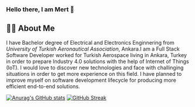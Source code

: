 ### Hello there, I am Mert 👋

## 👨‍💻 About Me
I have Bachelor degree of Electrical and Electronics Enginnering from *University of Turkish Aeronautical Association*, Ankara.I am a Full Stack Software Developer worked for Turkish Aerospace living in Ankara, Turkey in order to prepare Industry 4.0 solutions with the help of Internet of Things (IoT). I would love to discover new technologies and face with challinging situations in order to get more experience on this field. I have planned to improve myself on software development lifecycle for producing more efficient end-to-end solutions.




[![Anurag's GitHub stats](https://github-readme-stats.vercel.app/api?username=mertcomertt)](https://github.com/anuraghazra/github-readme-stats) [![GitHub Streak](https://github-readme-streak-stats.herokuapp.com/?user=mertcomertt&theme=default)](https://git.io/streak-stats)
